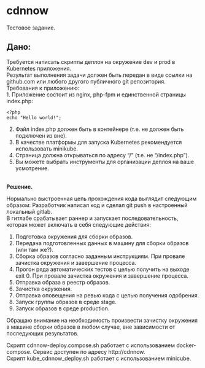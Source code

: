 # cdnnow
Тестовое задание.

<h2>Дано:</h2>
Требуется написать скрипты деплоя на окружение dev и prod в Kubernetes приложения.<br>
Результат выполнения задачи должен быть передан в виде ссылки на github.com или любого другого публичного git репозитория.<br>
Требования к приложению:<br>
1.  Приложение состоит из nginx, php-fpm и единственной страницы index.php:<br>

```
<?php
echo "Hello world!";
```

2.  Файл index.php должен быть в контейнере (т.е. не должен быть подключен из вне).<br>
3.  В качестве платформы для запуска Kubernetes рекомендуется использовать minikube.<br>
4.  Страница должна открываться по адресу “/” (т.е. не “/index.php”).<br>
5.  Вы можете выбрать инструменты для организации деплоя на ваше усмотрение.<br>
<br>
<b>Решение.</b>

Нормально выстроенная цепь прохождения кода выглядит следующим образом:
Разработчик написал код и сделал git push в настроенный локальный gitlab.<br>
В гитлабе срабатывает раннер и запускает последовательность, которая может включать в себя следующие действия:<br>
1. Подготовка окружения для сборки образов.
2. Передача подготовленных данных в машину для сборки образов (или там же?).
3. Сборка образов согласно заданным инструкциям. При провале зачистка окружения и завершение процесса.
4. Прогон ряда автоматических тестов с целью получить на выходе exit 0. При провале зачистка окружения и завершение процесса.
5. Отправка образа в реестр образов.
6. Зачистка окружения.
7. Отправка оповещения на ревью кода с целью получения одобрения.
8. Запуск группы образов в среде stage.
9. Запуск образов в среде production.

Обращаю внимание на необходимость произвести зачистку окружения в машине сборки образов в любом случае, вне зависимости от последующих результатов.

Cкрипт cdnnow-deploy.compose.sh работает с использованием docker-compose. Сервис доступен по адресу http://cdnnow.</br>
Скрипт kube_cdnnow_deploy.sh работает с использованием minicube.</br>
